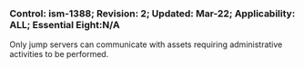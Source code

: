 ### Control: ism-1388; Revision: 2; Updated: Mar-22; Applicability: ALL; Essential Eight:N/A
<p>Only jump servers can communicate with assets requiring administrative activities to be performed.</p>